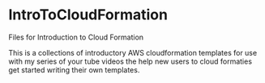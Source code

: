 # IntroToCloudFormation
Files for Introduction to Cloud Formation

This is a collections of introductory AWS cloudformation templates for use with my series of your tube videos the help new users to cloud formaties get started writing their own templates.



